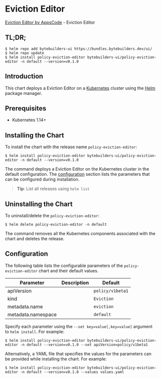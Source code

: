 # Eviction Editor

[Eviction Editor by AppsCode](https://byte.builders) - Eviction Editor

## TL;DR;

```console
$ helm repo add bytebuilders-ui https://bundles.bytebuilders.dev/ui/
$ helm repo update
$ helm install policy-eviction-editor bytebuilders-ui/policy-eviction-editor -n default --version=v0.1.0
```

## Introduction

This chart deploys a Eviction Editor on a [Kubernetes](http://kubernetes.io) cluster using the [Helm](https://helm.sh) package manager.

## Prerequisites

- Kubernetes 1.14+

## Installing the Chart

To install the chart with the release name `policy-eviction-editor`:

```console
$ helm install policy-eviction-editor bytebuilders-ui/policy-eviction-editor -n default --version=v0.1.0
```

The command deploys a Eviction Editor on the Kubernetes cluster in the default configuration. The [configuration](#configuration) section lists the parameters that can be configured during installation.

> **Tip**: List all releases using `helm list`

## Uninstalling the Chart

To uninstall/delete the `policy-eviction-editor`:

```console
$ helm delete policy-eviction-editor -n default
```

The command removes all the Kubernetes components associated with the chart and deletes the release.

## Configuration

The following table lists the configurable parameters of the `policy-eviction-editor` chart and their default values.

|     Parameter      | Description |     Default      |
|--------------------|-------------|------------------|
| apiVersion         |             | `policy/v1beta1` |
| kind               |             | `Eviction`       |
| metadata.name      |             | `eviction`       |
| metadata.namespace |             | `default`        |


Specify each parameter using the `--set key=value[,key=value]` argument to `helm install`. For example:

```console
$ helm install policy-eviction-editor bytebuilders-ui/policy-eviction-editor -n default --version=v0.1.0 --set apiVersion=policy/v1beta1
```

Alternatively, a YAML file that specifies the values for the parameters can be provided while
installing the chart. For example:

```console
$ helm install policy-eviction-editor bytebuilders-ui/policy-eviction-editor -n default --version=v0.1.0 --values values.yaml
```
